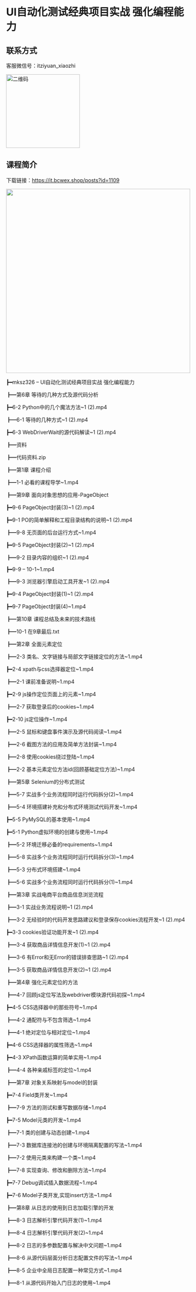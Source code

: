 # UI自动化测试经典项目实战 强化编程能力

## 联系方式

客服微信号：itziyuan_xiaozhi

<img src="https://ziyuanyun.oss-cn-guangzhou.aliyuncs.com/common/20240614073449/666b82192834a.jpg" width="200" height="200" alt="二维码">

## 课程简介

下载链接：https://it.bcwex.shop/posts?id=1109

<img src="https://ziyuanyun.oss-cn-guangzhou.aliyuncs.com/yun/20240515153616/664465f026f2a.jpg" width="500" alt="">

  ┣━mksz326 &#8211; UI自动化测试经典项目实战 强化编程能力

 ┣━第6章 等待的几种方式及源代码分析

 ┣━6-2 Python中的几个魔法方法~1 (2).mp4

 ┣━6-1 等待的几种方式~1 (2).mp4

 ┣━6-3 WebDriverWait的源代码解读~1 (2).mp4

 ┣━资料

 ┣━代码资料.zip

 ┣━第1章 课程介绍

 ┣━1-1 必看的课程导学~1.mp4

 ┣━第9章 面向对象思想的应用-PageObject

 ┣━9-6 PageObject封装(3)~1 (2).mp4

 ┣━9-1 PO的简单解释和工程目录结构的说明~1 (2).mp4

 ┣━9-8 无页面的后台运行方式~1.mp4

 ┣━9-5 PageObject封装(2)~1 (2).mp4

 ┣━9-2 目录内容的组织~1 (2).mp4

 ┣━9-9 &#8211; 10-1~1.mp4

 ┣━9-3 浏览器引擎启动工具开发~1 (2).mp4

 ┣━9-4 PageObject封装(1)~1 (2).mp4

 ┣━9-7 PageObject封装(4)~1.mp4

 ┣━第10章 课程总结及未来的技术路线

 ┣━10-1 在9章最后.txt

 ┣━第2章 全面元素定位

 ┣━2-3 类名、文字链接与局部文字链接定位的方法~1.mp4

 ┣━2-4 xpath与css选择器定位~1.mp4

 ┣━2-1 课前准备说明~1.mp4

 ┣━2-9 js操作定位页面上的元素~1.mp4

 ┣━2-7 获取登录后的cookies~1.mp4

 ┣━2-10 js定位操作~1.mp4

 ┣━2-5 鼠标和键盘事件演示及源代码阅读~1.mp4

 ┣━2-6 截图方法的应用及简单方法封装~1.mp4

 ┣━2-8 使用cookies绕过登陆~1.mp4

 ┣━2-2 基本元素定位方法id(回顾基础定位方法)~1.mp4

 ┣━第5章 Selenium的分布式测试

 ┣━5-7 实战多个业务流程同时运行代码拆分(2)~1.mp4

 ┣━5-4 环境搭建补充和分布式环境测试代码开发~1.mp4

 ┣━5-5 PyMySQL的基本使用~1.mp4

 ┣━5-1 Python虚拟环境的创建与使用~1.mp4

 ┣━5-2 环境迁移必备的requirements~1.mp4

 ┣━5-8 实战多个业务流程同时运行代码拆分(3)~1.mp4

 ┣━5-3 分布式环境搭建~1.mp4

 ┣━5-6 实战多个业务流程同时运行代码拆分(1)~1.mp4

 ┣━第3章 实战电商平台商品信息浏览流程

 ┣━3-1 实战业务流程说明~1 (2).mp4

 ┣━3-2 无经验时的代码开发思路建议和登录保存cookies流程开发~1 (2).mp4

 ┣━3-3 cookies验证功能开发~1 (2).mp4

 ┣━3-4 获取商品详情信息开发(1)~1 (2).mp4

 ┣━3-6 有Error和无Error的错误排查思路~1 (2).mp4

 ┣━3-5 获取商品详情信息开发(2)~1 (2).mp4

 ┣━第4章 强化元素定位的方法

 ┣━4-7 回顾js定位写法及webdriver模块源代码初探~1.mp4

 ┣━4-5 CSS选择器中的那些符号~1.mp4

 ┣━4-2 通配符与不包含筛选~1.mp4

 ┣━4-1 绝对定位与相对定位~1.mp4

 ┣━4-6 CSS选择器的属性筛选~1.mp4

 ┣━4-3 XPath函数运算的简单实用~1.mp4

 ┣━4-4 各种亲戚标签的定位~1.mp4

 ┣━第7章 对象关系映射与model的封装

 ┣━7-4 Field类开发~1.mp4

 ┣━7-9 方法的测试和重写数据存储~1.mp4

 ┣━7-5 Model元类的开发~1.mp4

 ┣━7-1 类的创建与动态创建~1.mp4

 ┣━7-3 数据库连接池的创建与环境隔离配置的写法~1.mp4

 ┣━7-2 使用元类来构建一个类~1.mp4

 ┣━7-8 实现查询、修改和删除方法~1.mp4

 ┣━7-7 Debug调试插入数据流程~1.mp4

 ┣━7-6 Model子类开发,实现insert方法~1.mp4

 ┣━第8章 从日志的使用到日志加载引擎的开发

 ┣━8-3 日志解析引擎代码开发(1)~1.mp4

 ┣━8-4 日志解析引擎代码开发(2)~1.mp4

 ┣━8-2 日志的多参数配置与解决中文问题~1.mp4

 ┣━8-6 从源代码层面分析日志配置文件的写法~1.mp4

 ┣━8-5 企业中全局日志配置一种常见方式~1.mp4

 ┣━8-1 从源代码开始入门日志的使用~1.mp4

  